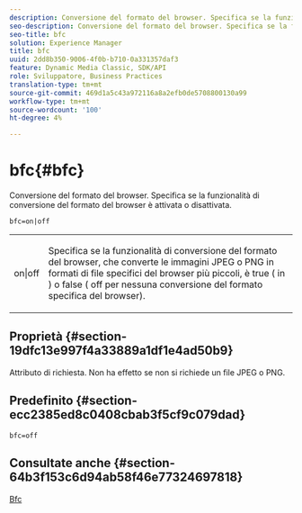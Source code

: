 ```yaml
---
description: Conversione del formato del browser. Specifica se la funzionalità di conversione del formato del browser è attivata o disattivata.
seo-description: Conversione del formato del browser. Specifica se la funzionalità di conversione del formato del browser è attivata o disattivata.
seo-title: bfc
solution: Experience Manager
title: bfc
uuid: 2dd8b350-9006-4f0b-b710-0a331357daf3
feature: Dynamic Media Classic, SDK/API
role: Sviluppatore, Business Practices
translation-type: tm+mt
source-git-commit: 469d1a5c43a972116a8a2efb0de5708800130a99
workflow-type: tm+mt
source-wordcount: '100'
ht-degree: 4%

---
```



# bfc{#bfc}

Conversione del formato del browser. Specifica se la funzionalità di conversione del formato del browser è attivata o disattivata.

`bfc=on|off`

<table id="simpletable_2D23B1B282CD4216AB5BE7E7430D1B3F"> 
 <tr class="strow"> 
  <td class="stentry"> <p> <span class="codeph"> on|off  </span> </p> </td> 
  <td class="stentry"> <p>Specifica se la funzionalità di conversione del formato del browser, che converte le immagini JPEG o PNG in formati di file specifici del browser più piccoli, è true ( <span class="codeph"> in </span>) o false ( <span class="codeph"> off </span> per nessuna conversione del formato specifica del browser). </p> </td> 
 </tr> 
</table>

## Proprietà {#section-19dfc13e997f4a33889a1df1e4ad50b9}

Attributo di richiesta. Non ha effetto se non si richiede un file JPEG o PNG.

## Predefinito {#section-ecc2385ed8c0408cbab3f5cf9c079dad}

`bfc=off`

## Consultate anche {#section-64b3f153c6d94ab58f46e77324697818}

[Bfc](../../../../../is-api/image-catalog/image-serving-api-ref/c-image-catalog-reference/c-attributes-reference/r-bfc.md#reference-5217a41d9d7447d6b0624077eb38d3de)
